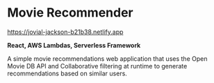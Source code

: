 # Movie Recommender

https://jovial-jackson-b21b38.netlify.app

**React, AWS Lambdas, Serverless Framework**

A simple movie recommendations web application that uses the Open Movie DB API and Collaborative filtering at runtime to generate recommendations based on similar users.

